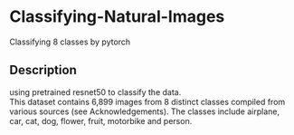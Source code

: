 # Classifying-Natural-Images
Classifying 8 classes by pytorch 
## Description
using pretrained resnet50 to classify the data.                                                                                              
This dataset contains 6,899 images from 8 distinct classes compiled from various sources (see Acknowledgements). The classes include airplane, car, cat, dog, flower, fruit, motorbike and person.
